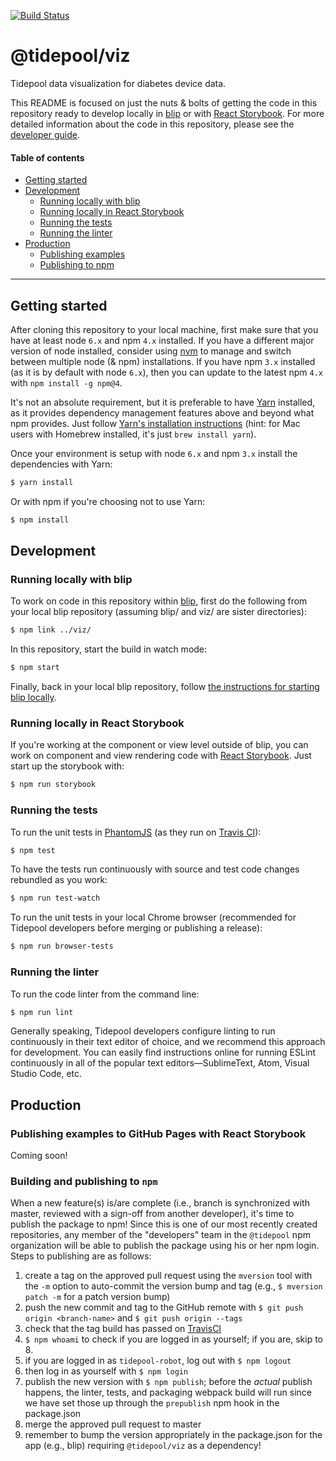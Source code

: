 [![Build Status](https://img.shields.io/travis/tidepool-org/viz/master.svg)](https://travis-ci.org/tidepool-org/viz)

# @tidepool/viz

Tidepool data visualization for diabetes device data.

This README is focused on just the nuts & bolts of getting the code in this repository ready to develop locally in [blip](https://github.com/tidepool-org/blip 'GitHub: blip') or with [React Storybook](https://getstorybook.io/ 'React Storybook'). For more detailed information about the code in this repository, please see the [developer guide](./docs/StartHere.md).

#### Table of contents

- [Getting started](#getting-started)
- [Development](#development)
    - [Running locally with blip](#running-locally-with-blip)
    - [Running locally in React Storybook](#running-locally-in-react-storybook)
    - [Running the tests](#running-the-tests)
    - [Running the linter](#running-the-linter)
- [Production](#production)
    - [Publishing examples](#publishing-examples-to-github-pages-with-react-storybook)
    - [Publishing to npm](#building-and-publishing-to-npm)

* * * * *

## Getting started

After cloning this repository to your local machine, first make sure that you have at least node `6.x` and npm `4.x` installed. If you have a different major version of node installed, consider using [nvm](https://github.com/creationix/nvm 'GitHub: Node Version Manager') to manage and switch between multiple node (& npm) installations. If you have npm `3.x` installed (as it is by default with node `6.x`), then you can update to the latest npm `4.x` with `npm install -g npm@4`.

It's not an absolute requirement, but it is preferable to have [Yarn](https://yarnpkg.com 'Yarn') installed, as it provides dependency management features above and beyond what npm provides. Just follow [Yarn's installation instructions](https://yarnpkg.com/en/docs/install 'Yarn installation instructions') (hint: for Mac users with Homebrew installed, it's just `brew install yarn`).

Once your environment is setup with node `6.x` and npm `3.x` install the dependencies with Yarn:

```bash
$ yarn install
```

Or with npm if you're choosing not to use Yarn:

```bash
$ npm install
```

## Development

### Running locally with blip

To work on code in this repository within [blip](https://github.com/tidepool-org/blip 'Tidepool on GitHub: blip'), first do the following from your local blip repository (assuming blip/ and viz/ are sister directories):

```bash
$ npm link ../viz/
```

In this repository, start the build in watch mode:

```bash
$ npm start
```

Finally, back in your local blip repository, follow [the instructions for starting blip locally](http://developer.tidepool.io/blip/#running-locally 'Blip README: running locally').

### Running locally in React Storybook

If you're working at the component or view level outside of blip, you can work on component and view rendering code with [React Storybook](https://github.com/kadirahq/react-storybook 'GitHub: react-storybook'). Just start up the storybook with:

```bash
$ npm run storybook
```

### Running the tests

To run the unit tests in [PhantomJS](http://phantomjs.org/ 'PhantomJS') (as they run on [Travis CI](https://travis-ci.org/ 'Travis CI')):

```bash
$ npm test
```

To have the tests run continuously with source and test code changes rebundled as you work:

```bash
$ npm run test-watch
```

To run the unit tests in your local Chrome browser (recommended for Tidepool developers before merging or publishing a release):

```bash
$ npm run browser-tests
```

### Running the linter

To run the code linter from the command line:

```bash
$ npm run lint
```

Generally speaking, Tidepool developers configure linting to run continuously in their text editor of choice, and we recommend this approach for development. You can easily find instructions online for running ESLint continuously in all of the popular text editors—SublimeText, Atom, Visual Studio Code, etc.

## Production

### Publishing examples to GitHub Pages with React Storybook

Coming soon!

### Building and publishing to `npm`

When a new feature(s) is/are complete (i.e., branch is synchronized with master, reviewed with a sign-off from another developer), it's time to publish the package to npm! Since this is one of our most recently created repositories, any member of the "developers" team in the `@tidepool` npm organization will be able to publish the package using his or her npm login. Steps to publishing are as follows:

1. create a tag on the approved pull request using the `mversion` tool with the `-m` option to auto-commit the version bump and tag (e.g., `$ mversion patch -m` for a patch version bump)
1. push the new commit and tag to the GitHub remote with `$ git push origin <branch-name>` and `$ git push origin --tags`
1. check that the tag build has passed on [TravisCI](https://travis-ci.org/tidepool-org/viz)
1. `$ npm whoami` to check if you are logged in as yourself; if you are, skip to 8.
1. if you are logged in as `tidepool-robot`, log out with `$ npm logout`
1. then log in as yourself with `$ npm login`
1. publish the new version with `$ npm publish`; before the *actual* publish happens, the linter, tests, and packaging webpack build will run since we have set those up through the `prepublish` npm hook in the package.json
1. merge the approved pull request to master
1. remember to bump the version appropriately in the package.json for the app (e.g., blip) requiring `@tidepool/viz` as a dependency!
